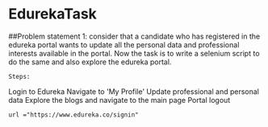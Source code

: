 # EdurekaTask

##Problem statement 1:
     consider that a candidate who has registered in the edureka portal
     wants to update all the personal data and professional interests available in the portal.
     Now the task is to write a selenium script to do the same and also explore the edureka portal.

    Steps:
  Login to Edureka
  Navigate to 'My Profile'
  Update professional and personal data
  Explore the blogs and navigate to the main page
  Portal logout

    url ="https://www.edureka.co/signin"
